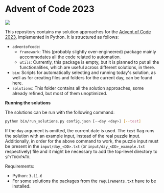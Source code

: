# Advent of Code 2023

<img src="https://img.shields.io/badge/2023-50%20⭐-990000?style=flat-square"></img>

This repository contains my solution approaches for the [Advent of Code 2023](https://adventofcode.com/2023),
implemented in Python. It is structured as follows:

- `adventofcode`:
    - `framework`: This (probably slightly over-engineered) package mainly accommodates all the code related to
      automation.
    - `utils`: Currently, this package is empty, but it is planned to put all the functionalities, which are useful
      across different solutions, in there.
- `bin`: Scripts for automatically selecting and running today's solution,
  as well as for creating files and folders for the current day, can be found here.
- `solutions`: This folder contains all the solution approaches, some already refined, but most of them unoptimized.

**Running the solutions**

The solutions can be run with the following command:

```bash
python bin/run_solutions.py config.json [--day <day>] [--test]
```

If the `day` argument is omitted, the current date is used.
The `test` flag runs the solution with an example input, instead of the real puzzle input.
Additionally, in order for the above command to work, the puzzle input must be present in the
`input/day_<DD>.txt` (or `input/day_<DD>_example.txt` respectively) file and it might be necessary to
add the top-level directory to `$PYTHONPATH`.

Requirements:

- Python: `3.11.6`
- For some solutions the packages from the `requirements.txt` have to be installed.

